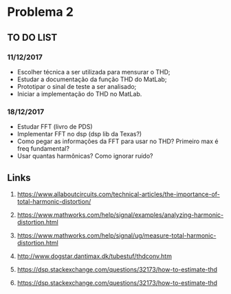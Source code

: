 # Problema 2

## TO DO LIST

### 11/12/2017

* Escolher técnica a ser utilizada para mensurar o THD;
* Estudar a documentação da função THD do MatLab;
* Prototipar o sinal de teste a ser analisado;
* Iniciar a implementação do THD no MatLab.

### 18/12/2017
* Estudar FFT (livro de PDS)
* Implementar FFT no dsp (dsp lib da Texas?)
* Como pegar as informações da FFT para usar no THD? Primeiro max é freq fundamental? 
* Usar quantas harmônicas? Como ignorar ruído?

## Links
1. https://www.allaboutcircuits.com/technical-articles/the-importance-of-total-harmonic-distortion/

2. https://www.mathworks.com/help/signal/examples/analyzing-harmonic-distortion.html

3. https://www.mathworks.com/help/signal/ug/measure-total-harmonic-distortion.html

4. http://www.dogstar.dantimax.dk/tubestuf/thdconv.htm

5. https://dsp.stackexchange.com/questions/32173/how-to-estimate-thd

6. https://dsp.stackexchange.com/questions/32173/how-to-estimate-thd
